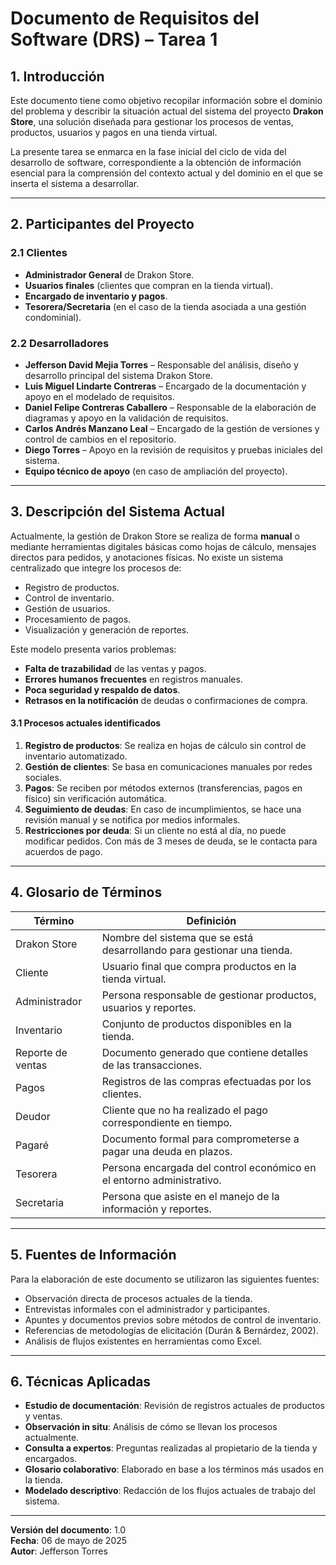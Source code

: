 # Documento de Requisitos del Software (DRS) – Tarea 1

## 1. Introducción

Este documento tiene como objetivo recopilar información sobre el dominio del problema y describir la situación actual del sistema del proyecto **Drakon Store**, una solución diseñada para gestionar los procesos de ventas, productos, usuarios y pagos en una tienda virtual.

La presente tarea se enmarca en la fase inicial del ciclo de vida del desarrollo de software, correspondiente a la obtención de información esencial para la comprensión del contexto actual y del dominio en el que se inserta el sistema a desarrollar.

---

## 2. Participantes del Proyecto

### 2.1 Clientes
- **Administrador General** de Drakon Store.
- **Usuarios finales** (clientes que compran en la tienda virtual).
- **Encargado de inventario y pagos**.
- **Tesorera/Secretaria** (en el caso de la tienda asociada a una gestión condominial).

### 2.2 Desarrolladores
- **Jefferson David Mejia Torres** – Responsable del análisis, diseño y desarrollo principal del sistema Drakon Store.
- **Luis Miguel Lindarte Contreras** – Encargado de la documentación y apoyo en el modelado de requisitos.
- **Daniel Felipe Contreras Caballero** – Responsable de la elaboración de diagramas y apoyo en la validación de requisitos.
- **Carlos Andrés Manzano Leal** – Encargado de la gestión de versiones y control de cambios en el repositorio.
- **Diego Torres** – Apoyo en la revisión de requisitos y pruebas iniciales del sistema.
- **Equipo técnico de apoyo** (en caso de ampliación del proyecto).

---

## 3. Descripción del Sistema Actual

Actualmente, la gestión de Drakon Store se realiza de forma **manual** o mediante herramientas digitales básicas como hojas de cálculo, mensajes directos para pedidos, y anotaciones físicas. No existe un sistema centralizado que integre los procesos de:

- Registro de productos.
- Control de inventario.
- Gestión de usuarios.
- Procesamiento de pagos.
- Visualización y generación de reportes.

Este modelo presenta varios problemas:

- **Falta de trazabilidad** de las ventas y pagos.
- **Errores humanos frecuentes** en registros manuales.
- **Poca seguridad y respaldo de datos**.
- **Retrasos en la notificación** de deudas o confirmaciones de compra.

#### 3.1 Procesos actuales identificados

1. **Registro de productos**: Se realiza en hojas de cálculo sin control de inventario automatizado.
2. **Gestión de clientes**: Se basa en comunicaciones manuales por redes sociales.
3. **Pagos**: Se reciben por métodos externos (transferencias, pagos en físico) sin verificación automática.
4. **Seguimiento de deudas**: En caso de incumplimientos, se hace una revisión manual y se notifica por medios informales.
5. **Restricciones por deuda**: Si un cliente no está al día, no puede modificar pedidos. Con más de 3 meses de deuda, se le contacta para acuerdos de pago.

---

## 4. Glosario de Términos

| Término          | Definición                                                                 |
|------------------|---------------------------------------------------------------------------|
| Drakon Store     | Nombre del sistema que se está desarrollando para gestionar una tienda.  |
| Cliente          | Usuario final que compra productos en la tienda virtual.                 |
| Administrador    | Persona responsable de gestionar productos, usuarios y reportes.         |
| Inventario       | Conjunto de productos disponibles en la tienda.                          |
| Reporte de ventas| Documento generado que contiene detalles de las transacciones.           |
| Pagos            | Registros de las compras efectuadas por los clientes.                    |
| Deudor           | Cliente que no ha realizado el pago correspondiente en tiempo.           |
| Pagaré           | Documento formal para comprometerse a pagar una deuda en plazos.         |
| Tesorera         | Persona encargada del control económico en el entorno administrativo.    |
| Secretaria       | Persona que asiste en el manejo de la información y reportes.            |

---

## 5. Fuentes de Información

Para la elaboración de este documento se utilizaron las siguientes fuentes:

- Observación directa de procesos actuales de la tienda.
- Entrevistas informales con el administrador y participantes.
- Apuntes y documentos previos sobre métodos de control de inventario.
- Referencias de metodologías de elicitación (Durán & Bernárdez, 2002).
- Análisis de flujos existentes en herramientas como Excel.

---

## 6. Técnicas Aplicadas

- **Estudio de documentación**: Revisión de registros actuales de productos y ventas.
- **Observación in situ**: Análisis de cómo se llevan los procesos actualmente.
- **Consulta a expertos**: Preguntas realizadas al propietario de la tienda y encargados.
- **Glosario colaborativo**: Elaborado en base a los términos más usados en la tienda.
- **Modelado descriptivo**: Redacción de los flujos actuales de trabajo del sistema.

---

**Versión del documento**: 1.0  
**Fecha**: 06 de mayo de 2025  
**Autor**: Jefferson Torres

